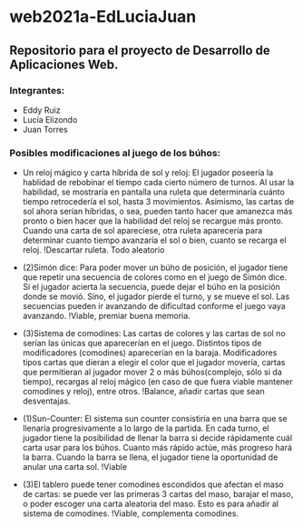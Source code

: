 # web2021a-EdLuciaJuan

## Repositorio para el proyecto de Desarrollo de Aplicaciones Web.

### Integrantes:
- Eddy Ruiz
- Lucía Elizondo
- Juan Torres

### Posibles modificaciones al juego de los búhos:

- Un reloj mágico y carta híbrida de sol y reloj: El jugador poseería la hablidad de rebobinar el tiempo cada cierto número de turnos. Al usar la habilidad, se mostraría en pantalla una ruleta que determinaría cuánto tiempo retrocedería el sol, hasta 3 movimientos. Asimismo, las cartas de sol ahora serían híbridas, o sea, pueden tanto hacer que amanezca más pronto o bien hacer que la habilidad del reloj se recargue más pronto. Cuando una carta de sol apareciese, otra ruleta aparecería para determinar cuanto tiempo avanzaría el sol o bien, cuanto se recarga el reloj. !Descartar ruleta. Todo aleatorio

- (2)Simón dice: Para poder mover un búho de posición, el jugador tiene que repetir una secuencia de colores como en el juego de Simón dice. Si el jugador acierta la secuencia, puede dejar el búho en la posición donde se movió. Sino, el jugador pierde el turno, y se mueve el sol. Las secuencias pueden ir avanzando de dificultad conforme el juego vaya avanzando. !Viable, premiar buena memoria.

- (3)Sistema de comodines: Las cartas de colores y las cartas de sol no serían las únicas que aparecerían en el juego. Distintos tipos de modificadores (comodines) aparecerían en la baraja. Modificadores tipos cartas que dieran a elegir el color que el jugador movería, cartas que permitieran al jugador mover 2 o más búhos(complejo, sólo si da tiempo), recargas al reloj mágico (en caso de que fuera viable mantener comodines y reloj), entre otros. !Balance, añadir cartas que sean desventajas.

- (1)Sun-Counter: El sistema sun counter consistiría en una barra que se llenaría progresivamente a lo largo de la partida. En cada turno, el jugador tiene la posibilidad de llenar la barra si decide rápidamente cuál carta usar para los búhos. Cuanto más rápido actúe, más progreso hará la barra. Cuando la barra se llena, el jugador tiene la oportunidad de anular una carta sol. !Viable  

-  (3)El tablero puede tener comodines escondidos que afectan el maso de cartas: se puede ver las primeras 3 cartas del maso, barajar el maso, o poder escoger una carta aleatoria del maso. Esto es para añadir al sistema de comodines. !Viable, complementa comodines.
